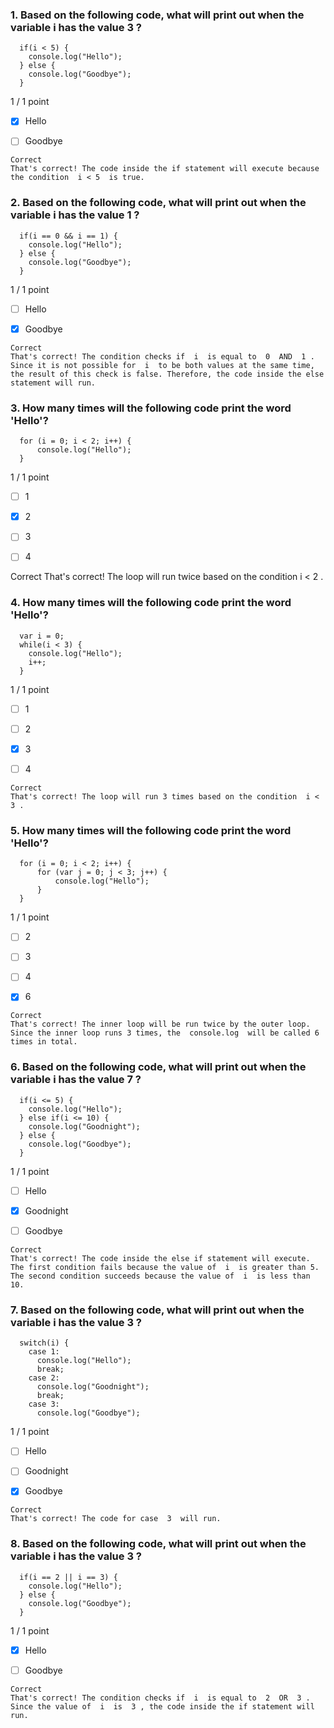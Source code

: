 ### 1. Based on the following code, what will print out when the variable  i  has the value  3 ?
```
  if(i < 5) {
    console.log("Hello");
  } else {
    console.log("Goodbye");
  }
```

1 / 1 point

- [x] Hello


- [ ] Goodbye
```
Correct
That's correct! The code inside the if statement will execute because the condition  i < 5  is true.
```
### 2. Based on the following code, what will print out when the variable  i  has the value  1 ?

```
  if(i == 0 && i == 1) {
    console.log("Hello");
  } else {
    console.log("Goodbye");
  }
```

1 / 1 point

- [ ] Hello


- [x] Goodbye
```
Correct
That's correct! The condition checks if  i  is equal to  0  AND  1 . Since it is not possible for  i  to be both values at the same time, the result of this check is false. Therefore, the code inside the else statement will run.
```
### 3. How many times will the following code print the word 'Hello'?
```
  for (i = 0; i < 2; i++) {
      console.log("Hello");
  }
```

1 / 1 point

- [ ] 1


- [x] 2


- [ ] 3


- [ ] 4

Correct
That's correct! The loop will run twice based on the condition  i < 2 .

### 4. How many times will the following code print the word 'Hello'?

```
  var i = 0;
  while(i < 3) {
    console.log("Hello");
    i++;
  }
```

1 / 1 point

- [ ] 1


- [ ] 2


- [x] 3


- [ ] 4
```
Correct
That's correct! The loop will run 3 times based on the condition  i < 3 .
```
### 5. How many times will the following code print the word 'Hello'?

```
  for (i = 0; i < 2; i++) {
      for (var j = 0; j < 3; j++) {
          console.log("Hello");
      }
  }
```

1 / 1 point

- [ ] 2


- [ ] 3


- [ ] 4


- [x] 6
```
Correct
That's correct! The inner loop will be run twice by the outer loop. Since the inner loop runs 3 times, the  console.log  will be called 6 times in total.
```
### 6. Based on the following code, what will print out when the variable  i  has the value  7 ?
```
  if(i <= 5) {
    console.log("Hello");
  } else if(i <= 10) {
    console.log("Goodnight");
  } else {
    console.log("Goodbye");
  }
```

1 / 1 point

- [ ] Hello


- [x] Goodnight


- [ ] Goodbye
```
Correct
That's correct! The code inside the else if statement will execute. The first condition fails because the value of  i  is greater than 5. The second condition succeeds because the value of  i  is less than 10.
```
### 7. Based on the following code, what will print out when the variable  i  has the value  3 ?
```
  switch(i) {
    case 1:
      console.log("Hello");
      break;
    case 2:
      console.log("Goodnight");
      break;
    case 3:
      console.log("Goodbye");
```

1 / 1 point

- [ ] Hello


- [ ] Goodnight


- [x] Goodbye
```
Correct
That's correct! The code for case  3  will run.
```
### 8. Based on the following code, what will print out when the variable  i  has the value  3 ?

```
  if(i == 2 || i == 3) {
    console.log("Hello");
  } else {
    console.log("Goodbye");
  }
```

1 / 1 point

- [x] Hello


- [ ] Goodbye
```
Correct
That's correct! The condition checks if  i  is equal to  2  OR  3 . Since the value of  i  is  3 , the code inside the if statement will run.
```